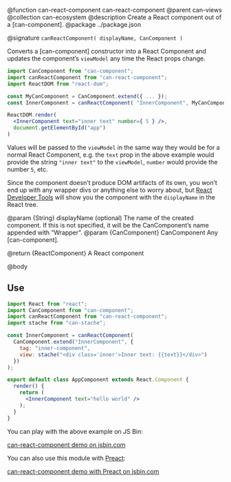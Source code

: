 @function can-react-component can-react-component
@parent can-views
@collection can-ecosystem
@description Create a React component out of a [can-component].
@package ../package.json

@signature `canReactComponent( displayName, CanComponent )`

Converts a [can-component] constructor into a React Component and updates the component’s `viewModel` any time the React props change.

```jsx
import CanComponent from "can-component";
import canReactComponent from "can-react-component";
import ReactDOM from "react-dom";

const MyCanComponent = CanComponent.extend({ ... });
const InnerComponent = canReactComponent( "InnerComponent", MyCanComponent );

ReactDOM.render(
  <InnerComponent text="inner text" number={ 5 } />,
  document.getElementById("app")
)
```

Values will be passed to the `viewModel` in the same way they would be for a normal React Component, e.g. the `text` prop in the above example would provide the string `"inner text"` to the `viewModel`, `number` would provide the number `5`, etc.

Since the component doesn’t produce DOM artifacts of its own, you won’t end up with any wrapper divs or anything else to worry about, but [React Developer Tools](https://github.com/facebook/react-devtools) will show you the component with the `displayName` in the React tree.

@param {String} displayName (optional) The name of the created component. If this is not specified, it will be the CanComponent’s name appended with “Wrapper”.
@param {CanComponent} CanComponent Any [can-component].

@return {ReactComponent} A React component

@body

## Use

```jsx
import React from "react";
import CanComponent from "can-component";
import canReactComponent from "can-react-component";
import stache from "can-stache";

const InnerComponent = canReactComponent(
  CanComponent.extend("InnerComponent", {
    tag: "inner-component",
    view: stache("<div class='inner'>Inner text: {{text}}</div>")
  })
);

export default class AppComponent extends React.Component {
  render() {
    return (
      <InnerComponent text="hello world" />
    );
  }
}
```

You can play with the above example on JS Bin:

<a class="jsbin-embed" href="https://jsbin.com/cisowob/3/embed?js,output">can-react-component demo on jsbin.com</a>

You can also use this module with [Preact](https://preactjs.com):

<a class="jsbin-embed" href="https://jsbin.com/fexezi/2/embed?js,output">can-react-component demo with Preact on jsbin.com</a>

<script src="https://static.jsbin.com/js/embed.min.js?4.0.4"></script>
